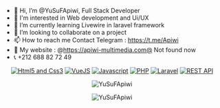 - 👋 Hi, I’m @YuSuFApiwi, Full Stack Developer
- 👀 I'm interested in Web development and Ui/UX
- 🌱 I’m currently learning Livewire in laravel framework
- 💞 I’m looking to collaborate on a project
- 📫 How to reach me Contact Telegram : https://t.me/Apiwi
- 🔗 My website : @https://apiwi-multimedia.com@ Not found now
- 📞 +212 688 82 72 49

<!---
YuSuFApiwi/YuSuFApiwi is a ✨ special ✨ repository because its `README.md` (this file) appears on your GitHub profile.
You can click the Preview link to take a look at your changes.
--->

<p align="center">
<a href="#"><img src="https://img.shields.io/static/v1?label=Base&message=HTML5 - CSS3&color=pink" alt="Html5 and Css3"></a>
<a href="#"><img src="https://img.shields.io/static/v1?label=Framework&message=VueJS&color=green" alt="VueJS"></a>
<a href="#"><img src="https://img.shields.io/static/v1?label=Vanilla&message=Javascript&color=yellow" alt="Javascript"></a>
<a href="#"><img src="https://img.shields.io/static/v1?label=Langage&message=PHP&color=blue" alt="PHP"></a>
<a href="#"><img src="https://img.shields.io/static/v1?label=Framework&message=Laravel&color=orange" alt="Laravel"></a>
<a href="#"><img src="https://img.shields.io/static/v1?label=API REST&message=API&color=red" alt="REST API"></a>
</p>

<p align="center">
  <img src="https://github-readme-stats.vercel.app/api?username=yusufapiwi&show_icons=true&theme=highcontrast&locale=en" alt="YuSuFApiwi" />
</p>
<p align="center">
  <img src="https://github-readme-stats.vercel.app/api/top-langs/?username=yusufapiwi" alt="YuSuFApiwi" />
</p>
